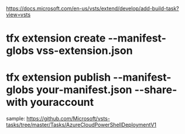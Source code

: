 https://docs.microsoft.com/en-us/vsts/extend/develop/add-build-task?view=vsts

# tfx extension create --manifest-globs vss-extension.json
# tfx extension publish --manifest-globs your-manifest.json --share-with youraccount

sample:
https://github.com/Microsoft/vsts-tasks/tree/master/Tasks/AzureCloudPowerShellDeploymentV1